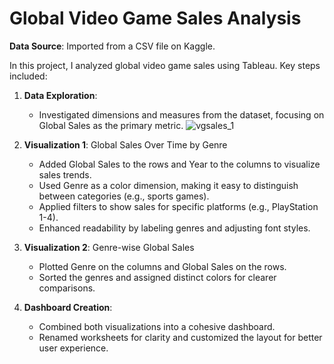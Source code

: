 # Global Video Game Sales Analysis #

**Data Source**: Imported from a CSV file on Kaggle.

In this project, I analyzed global video game sales using Tableau. Key steps included:

1. **Data Exploration**:
    - Investigated dimensions and measures from the dataset, focusing on Global Sales as the primary metric.
![vgsales_1](https://github.com/user-attachments/assets/eeb2c0c0-fd8d-4f77-aa5c-246ac5dcdfda)

3. **Visualization 1**: Global Sales Over Time by Genre
    - Added Global Sales to the rows and Year to the columns to visualize sales trends.
    - Used Genre as a color dimension, making it easy to distinguish between categories (e.g., sports games).
    - Applied filters to show sales for specific platforms (e.g., PlayStation 1-4).
    - Enhanced readability by labeling genres and adjusting font styles.

4. **Visualization 2**: Genre-wise Global Sales
    - Plotted Genre on the columns and Global Sales on the rows.
    - Sorted the genres and assigned distinct colors for clearer comparisons.

4. **Dashboard Creation**:
    - Combined both visualizations into a cohesive dashboard.
    - Renamed worksheets for clarity and customized the layout for better user experience.
